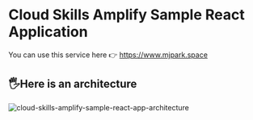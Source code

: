 # Cloud Skills Amplify Sample React Application

You can use this service here 👉 https://www.mjpark.space

## 🖐Here is an architecture
![cloud-skills-amplify-sample-react-app-architecture](https://user-images.githubusercontent.com/77256585/155085142-b5b6c505-b261-47e5-8686-8ebfa28750c9.png)




